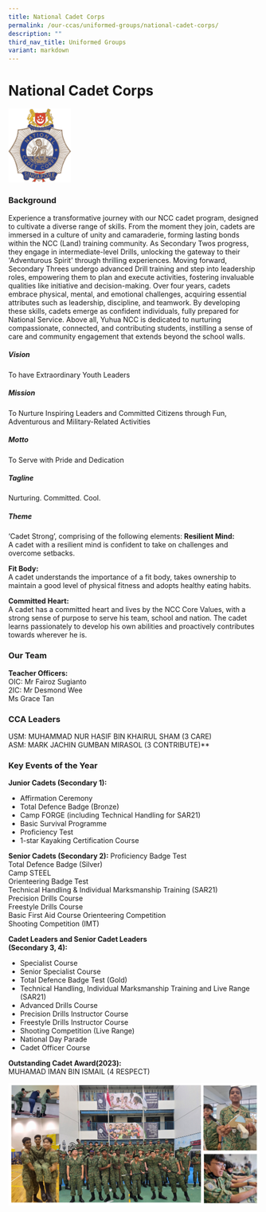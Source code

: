 ```yaml
---
title: National Cadet Corps
permalink: /our-ccas/uniformed-groups/national-cadet-corps/
description: ""
third_nav_title: Uniformed Groups
variant: markdown
---
```

# **National Cadet Corps**

<img src="/images/ncc.png" style="width:25%">

### Background
Experience a transformative journey with our NCC cadet program, designed to cultivate a diverse range of skills. From the moment they join, cadets are immersed in a culture of unity and camaraderie, forming lasting bonds within the NCC (Land) training community. As Secondary Twos progress, they engage in intermediate-level Drills, unlocking the gateway to their 'Adventurous Spirit' through thrilling experiences. Moving forward, Secondary Threes undergo advanced Drill training and step into leadership roles, empowering them to plan and execute activities, fostering invaluable qualities like initiative and decision-making. Over four years, cadets embrace physical, mental, and emotional challenges, acquiring essential attributes such as leadership, discipline, and teamwork. By developing these skills, cadets emerge as confident individuals, fully prepared for National Service. Above all, Yuhua NCC is dedicated to nurturing compassionate, connected, and contributing students, instilling a sense of care and community engagement that extends beyond the school walls.

##### Vision
To have Extraordinary Youth Leaders
##### Mission
To Nurture Inspiring Leaders and Committed Citizens through Fun, Adventurous and Military-Related Activities

##### Motto
To Serve with Pride and Dedication

##### Tagline<br>
Nurturing. Committed. Cool.
##### Theme
‘Cadet Strong’, comprising of the following elements:
**Resilient Mind:**   
A cadet with a resilient mind is confident to take on challenges and overcome setbacks.

**Fit Body:**   
A cadet understands the importance of a fit body, takes ownership to maintain a good level of physical fitness and adopts healthy eating habits.

**Committed Heart:**  
A cadet has a committed heart and lives by the NCC Core Values, with a strong sense of purpose to serve his team, school and nation. The cadet learns passionately to develop his own abilities and proactively contributes towards wherever he is.

### Our Team

**Teacher Officers:**   
OIC: Mr Fairoz Sugianto   
2IC: Mr Desmond Wee   
Ms Grace Tan

### CCA Leaders
USM: MUHAMMAD NUR HASIF BIN KHAIRUL SHAM (3 CARE)<br>ASM: MARK JACHIN GUMBAN MIRASOL (3 CONTRIBUTE)**

### Key Events of the Year
**Junior Cadets (Secondary 1):** 
* Affirmation Ceremony 
* Total Defence Badge (Bronze)   
* Camp FORGE (including Technical Handling for SAR21)
* Basic Survival Programme
* Proficiency Test
* 1-star Kayaking Certification Course

**Senior Cadets (Secondary 2):**
 Proficiency Badge Test<br>Total Defence Badge (Silver)<br>Camp STEEL<br>Orienteering Badge Test<br>Technical Handling &amp; Individual Marksmanship Training (SAR21)<br> Precision Drills Course<br>Freestyle Drills Course<br>Basic First Aid Course Orienteering Competition<br>Shooting Competition (IMT)

**Cadet Leaders and Senior Cadet Leaders <br>(Secondary 3, 4):** 
* Specialist Course
* Senior Specialist Course
* Total Defence Badge Test (Gold)
* Technical Handling, Individual Marksmanship Training and Live Range (SAR21)
* Advanced Drills Course
* Precision Drills Instructor Course
* Freestyle Drills Instructor Course
* Shooting Competition (Live Range)
* National Day Parade
* Cadet Officer Course

**Outstanding Cadet Award(2023):**<br>
MUHAMAD IMAN BIN ISMAIL (4 RESPECT)

![NCC-2024](/images/Screenshot_2024_11_19_102956.png)